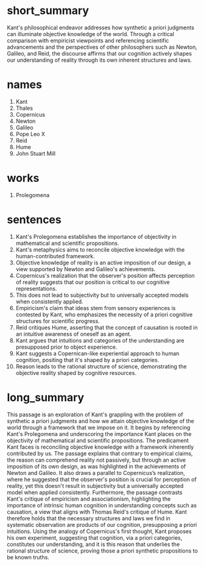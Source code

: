 # short_summary
Kant's philosophical endeavor addresses how synthetic a priori judgments can illuminate objective knowledge of the world. Through a critical comparison with empiricist viewpoints and referencing scientific advancements and the perspectives of other philosophers such as Newton, Galileo, and Reid, the discourse affirms that our cognition actively shapes our understanding of reality through its own inherent structures and laws.

# names
1. Kant
2. Thales
3. Copernicus
4. Newton
5. Galileo
6. Pope Leo X
7. Reid
8. Hume
9. John Stuart Mill

# works
1. Prolegomena

# sentences
1. Kant's Prolegomena establishes the importance of objectivity in mathematical and scientific propositions.
2. Kant's metaphysics aims to reconcile objective knowledge with the human-contributed framework.
3. Objective knowledge of reality is an active imposition of our design, a view supported by Newton and Galileo's achievements.
4. Copernicus's realization that the observer's position affects perception of reality suggests that our position is critical to our cognitive representations.
5. This does not lead to subjectivity but to universally accepted models when consistently applied.
6. Empiricism's claim that ideas stem from sensory experiences is contested by Kant, who emphasizes the necessity of a priori cognitive structures for scientific progress.
7. Reid critiques Hume, asserting that the concept of causation is rooted in an intuitive awareness of oneself as an agent.
8. Kant argues that intuitions and categories of the understanding are presupposed prior to object experience.
9. Kant suggests a Copernican-like experiential approach to human cognition, positing that it's shaped by a priori categories.
10. Reason leads to the rational structure of science, demonstrating the objective reality shaped by cognitive resources.

# long_summary
This passage is an exploration of Kant's grappling with the problem of synthetic a priori judgments and how we attain objective knowledge of the world through a framework that we impose on it. It begins by referencing Kant's Prolegomena and underscoring the importance Kant places on the objectivity of mathematical and scientific propositions. The predicament Kant faces is reconciling objective knowledge with a framework inherently contributed by us. The passage explains that contrary to empirical claims, the reason can comprehend reality not passively, but through an active imposition of its own design, as was highlighted in the achievements of Newton and Galileo. It also draws a parallel to Copernicus’s realization, where he suggested that the observer's position is crucial for perception of reality, yet this doesn't result in subjectivity but a universally accepted model when applied consistently. Furthermore, the passage contrasts Kant's critique of empiricism and associationism, highlighting the importance of intrinsic human cognition in understanding concepts such as causation, a view that aligns with Thomas Reid's critique of Hume. Kant therefore holds that the necessary structures and laws we find in systematic observation are products of our cognition, presupposing a priori intuitions. Using the analogy of Copernicus's first thought, Kant proposes his own experiment, suggesting that cognition, via a priori categories, constitutes our understanding, and it is this reason that underlies the rational structure of science, proving those a priori synthetic propositions to be known truths.